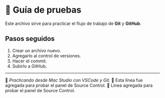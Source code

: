 # 🧪 Guía de pruebas

Este archivo sirve para practicar el flujo de trabajo de **Git** y **GitHub**.

## Pasos seguidos

1. Crear un archivo nuevo.
2. Agregarlo al control de versiones.
3. Hacer el commit.
4. Subirlo a GitHub.

---

🧠 _Practicando desde Mac Studio con VSCode y Git._
🚀 Esta línea fue agregada para probar el panel de Source Control.
🧩 Línea agregada para probar el panel de Source Control.

